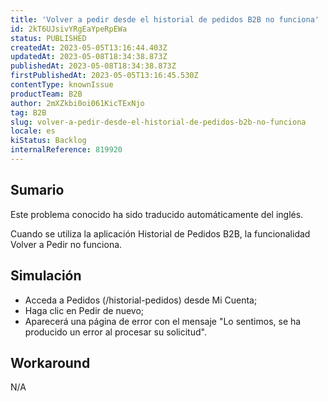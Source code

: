 ```yaml
---
title: 'Volver a pedir desde el historial de pedidos B2B no funciona'
id: 2kT6UJsivYRgEaYpeRpEWa
status: PUBLISHED
createdAt: 2023-05-05T13:16:44.403Z
updatedAt: 2023-05-08T18:34:38.873Z
publishedAt: 2023-05-08T18:34:38.873Z
firstPublishedAt: 2023-05-05T13:16:45.530Z
contentType: knownIssue
productTeam: B2B
author: 2mXZkbi0oi061KicTExNjo
tag: B2B
slug: volver-a-pedir-desde-el-historial-de-pedidos-b2b-no-funciona
locale: es
kiStatus: Backlog
internalReference: 819920
---
```


## Sumario

<div class="alert alert-info">
  <p>Este problema conocido ha sido traducido automáticamente del inglés.</p>
</div>


Cuando se utiliza la aplicación Historial de Pedidos B2B, la funcionalidad Volver a Pedir no funciona.


##

## Simulación



- Acceda a Pedidos (/historial-pedidos) desde Mi Cuenta;
- Haga clic en Pedir de nuevo;
- Aparecerá una página de error con el mensaje "Lo sentimos, se ha producido un error al procesar su solicitud".



## Workaround


N/A



